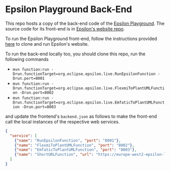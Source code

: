 # Epsilon Playground Back-End

This repo hosts a copy of the back-end code of the [Epsilon Playground](https://www.eclipse.org/epsilon/live/). The source code for its front-end is in [Epsilon's website repo](https://git.eclipse.org/c/www.eclipse.org/epsilon.git/tree/mkdocs/docs/live).

To run the Epsilon Playground front-end, follow the instructions provided [here](https://www.eclipse.org/epsilon/doc/articles/manage-the-epsilon-website-locally/) to clone and run Epsilon's website. 

To run the back-end locally too, you should clone this repo, run the following commands 

- `mvn function:run -Drun.functionTarget=org.eclipse.epsilon.live.RunEpsilonFunction -Drun.port=8001`
- `mvn function:run -Drun.functionTarget=org.eclipse.epsilon.live.FlexmiToPlantUMLFunction -Drun.port=8002`
- `mvn function:run -Drun.functionTarget=org.eclipse.epsilon.live.EmfaticToPlantUMLFunction -Drun.port=8003`

and update the frontend's `backend.json` as follows to make the front-end call the local instances of the respective web services.

```json
{
  "service": [
    {"name": "RunEpsilonFunction", "port": "8001"},
    {"name": "FlexmiToPlantUMLFunction", "port": "8002"},
    {"name": "EmfaticToPlantUMLFunction", "port": "8003"},
    {"name": "ShortURLFunction", "url": "https://europe-west2-epsilon-live-gcp.cloudfunctions.net/short-url"}
  ]
}
```